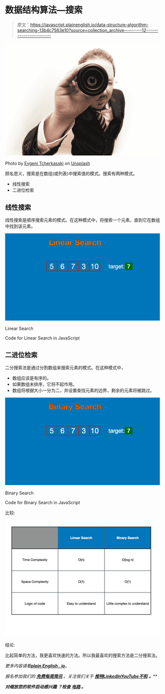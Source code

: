 # 数据结构算法—搜索

> 原文：<https://javascript.plainenglish.io/data-structure-algorithm-searching-13b4c7563e10?source=collection_archive---------12----------------------->

![](img/5f9d1549cdedd38c45ed3fd7523aff3a.png)

Photo by [Evgeni Tcherkasski](https://unsplash.com/@evgenit?utm_source=medium&utm_medium=referral) on [Unsplash](https://unsplash.com?utm_source=medium&utm_medium=referral)

顾名思义，搜索是在数组(或列表)中搜索值的模式。搜索有两种模式。

*   线性搜索
*   二进位检索

## 线性搜索

线性搜索是顺序搜索元素的模式。在这种模式中，将搜索一个元素，直到它在数组中找到该元素。

![](img/6843fead6825d6bed80e989fbcd0aa50.png)

Linear Search

Code for Linear Search in JavaScript

## 二进位检索

二分搜索法是通过分割数组来搜索元素的模式。在这种模式中，

*   数组应该是有序的。
*   如果数组未排序，它将不起作用。
*   数组将根据大小一分为二，并设置查找元素的边界，剩余的元素将被跳过。

![](img/07f253fb1830ae512e6898ce8a7b979f.png)

Binary Search

Code for Binary Search in JavaScript

比较:

![](img/032bd9a84d3ca2128f869c9daf7b704a.png)

结论:

比起简单的方法，我更喜欢快速的方法。所以我最喜欢的搜索方法是二分搜索法。

*更多内容请看*[***plain English . io***](https://plainenglish.io/)*。*

*报名参加我们的* [***免费每周简讯***](http://newsletter.plainenglish.io/) *。关注我们关于* [***推特***](https://twitter.com/inPlainEngHQ)[***LinkedIn***](https://www.linkedin.com/company/inplainenglish/)*[***YouTube***](https://www.youtube.com/channel/UCtipWUghju290NWcn8jhyAw)*[***不和***](https://discord.gg/GtDtUAvyhW) ***。*****

*****对缩放您的软件启动感兴趣*** *？检查* [***电路***](https://circuit.ooo?utm=publication-post-cta) *。***